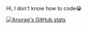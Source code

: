 Hi, I don't know how to code😭

[![Anurag's GitHub stats](https://github-readme-stats.vercel.app/api?username=PatrickL546)](https://github.com/anuraghazra/github-readme-stats)

<!---
PatrickL546/PatrickL546 is a ✨ special ✨ repository because its `README.md` (this file) appears on your GitHub profile.
You can click the Preview link to take a look at your changes.
--->
